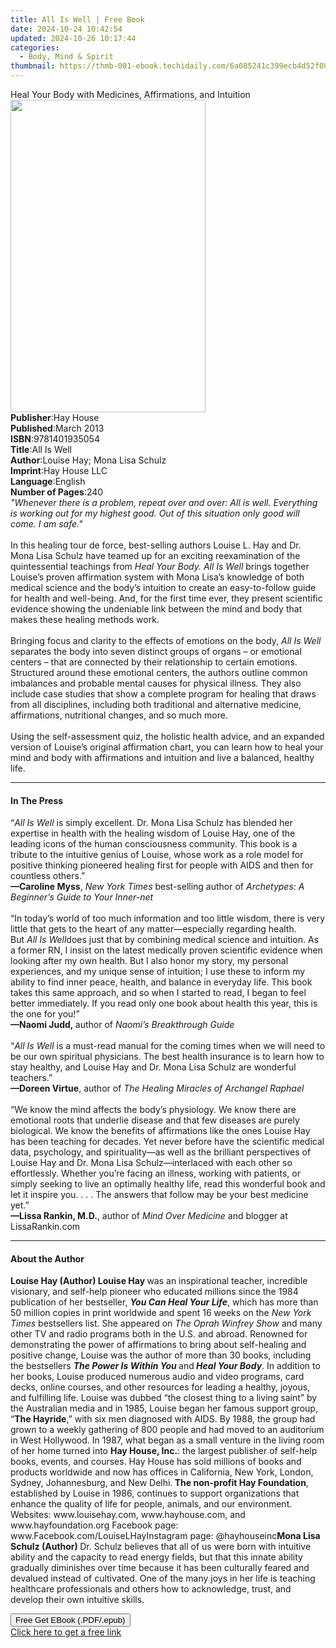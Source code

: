 ```yaml
---
title: All Is Well | Free Book
date: 2024-10-24 10:42:54
updated: 2024-10-26 10:17:44
categories:
  - Body, Mind & Spirit
thumbnail: https://thmb-001-ebook.techidaily.com/6a085241c399ecb4d52f080bf86d3fbbac27463a573e8f0cd03f88093d7928e2.jpg
---
```

<main id="book-container">
  <div class="flex flex-col">
    <div class="book-brief flex-1 py-6 px-4 sm:p-6 md:py-10 md:px-8">
      <!-- brief-->
      <div class="book-brief-main">
        Heal Your Body with Medicines, Affirmations, and Intuition
      </div>
    </div>
    <div
      class="book-meta-info flex-1 grid gap-4 col-start-1 col-end-3 row-start-1 sm:mb-6 sm:grid-cols-4 lg:gap-6 lg:col-start-2 lg:row-end-6 lg:row-span-6 lg:mb-0"
    >
      <div
        class="book-meta-info-left place-content-center mt-4 p-4 text-sm leading-6 col-start-2 col-span-2 dark:text-slate-400"
      >
        <img
          class="w-full h-500 object-cover rounded-lg sm:h-255 sm:col-span-2 lg:col-span-full"
          src="https://img-001-ebook.techidaily.com/a10e09fb6f229ea0958c991db5d659ad7e63013947f0d9a1acb4158d0b160475.jpg"
          alt=""
          width="312"
          height="500"
        />
      </div>
      <div
        class="book-meta-info-right mt-2 col-start-1 row-start-2 col-span-3 self-center"
      >
        <!-- meta data  -->
        <div class="flex flex-col px-4 md:px-8">
          <div class="flex-1">
            <strong>Publisher</strong>:<span class="px-2">Hay House</span>
          </div>
          <div class="flex-1">
            <strong>Published</strong>:<span class="px-2">March 2013</span>
          </div>
          <div class="flex-1">
            <strong>ISBN</strong>:<span class="px-2">9781401935054</span>
          </div>
          <div class="flex-1">
            <strong>Title</strong>:<span class="px-2">All Is Well</span>
          </div>
          <div class="flex-1">
            <strong>Author</strong>:<span class="px-2"
              >Louise Hay; Mona Lisa Schulz</span
            >
          </div>
          <div class="flex-1">
            <strong>Imprint</strong>:<span class="px-2">Hay House LLC</span>
          </div>
          <div class="flex-1">
            <strong>Language</strong>:<span class="px-2">English</span>
          </div>
          <div class="flex-1">
            <strong>Number of Pages</strong>:<span class="px-2">240</span>
          </div>
        </div>
      </div>
    </div>
    <div class="book-description flex-1 py-6 px-4 sm:p-6 md:py-10 md:px-8">
      <div class="book-description-main">
        <div accordion-content="" id="description">
          <i
            >"Whenever there is a problem, repeat over and over: All is well.
            Everything is working out for my highest good. Out of this situation
            only good will come. I am safe."</i
          ><br /><br />In this healing tour de force, best-selling authors
          Louise L. Hay and Dr. Mona Lisa Schulz have teamed up for an exciting
          reexamination of the quintessential teachings from
          <i>Heal Your Body. All Is Well</i> brings together Louise’s proven
          affirmation system with Mona Lisa’s knowledge of both medical science
          and the body’s intuition to create an easy-to-follow guide for health
          and well-being. And, for the first time ever, they present scientific
          evidence showing the undeniable link between the mind and body that
          makes these healing methods work.<br /><br />Bringing focus and
          clarity to the effects of emotions on the body,
          <i>All Is Well</i> separates the body into seven distinct groups of
          organs – or emotional centers – that are connected by their
          relationship to certain emotions. Structured around these emotional
          centers, the authors outline common imbalances and probable mental
          causes for physical illness. They also include case studies that show
          a complete program for healing that draws from all disciplines,
          including both traditional and alternative medicine, affirmations,
          nutritional changes, and so much more.<br /><br />Using the
          self-assessment quiz, the holistic health advice, and an expanded
          version of Louise’s original affirmation chart, you can learn how to
          heal your mind and body with affirmations and intuition and live a
          balanced, healthy life.
        </div>
        <div class="accordion-fader"></div>
      </div>
    </div>
    <div class="book-excerpts flex-1 py-6 px-4 sm:p-6 md:py-10 md:px-8">
      <!-- excerpts-->
      <div class="book-excerpts-main">
        <hr />
        <h4 class="placeholder placeholder-heading">
          <span>In The Press</span>
        </h4>
        <p>
          “<i>All Is Well&nbsp;</i>is simply excellent. Dr. Mona Lisa Schulz has
          blended her expertise in health with the healing wisdom of Louise Hay,
          one of the leading icons of the human consciousness community. This
          book is a tribute to the intuitive genius of Louise, whose work as a
          role model for positive thinking pioneered healing first for people
          with AIDS and then for countless others.”&nbsp;<br /><b
            >—Caroline Myss</b
          >,&nbsp;<i>New York Times</i>&nbsp;best-selling author of&nbsp;<i
            >Archetypes: A Beginner’s Guide to Your Inner-net</i
          >&nbsp;<br /><br />“In today’s world of too much information and too
          little wisdom, there is very little that gets to the heart of any
          matter—especially regarding health. But&nbsp;<i>All Is Well</i>does
          just that by combining medical science and intuition. As a former RN,
          I insist on the latest medically proven scientific evidence when
          looking after my own health. But I also honor my story, my personal
          experiences, and my unique sense of intuition; I use these to inform
          my ability to find inner peace, health, and balance in everyday life.
          This book takes this same approach, and so when I started to read, I
          began to feel better immediately. If you read only one book about
          health this year, this is the one for you!”<br /><b
            >—Naomi Judd,&nbsp;</b
          >author of&nbsp;<i>Naomi’s Breakthrough Guide</i><br /><br />“<i
            >All Is Well&nbsp;</i
          >is a must-read manual for the coming times when we will need to be
          our own spiritual physicians. The best health insurance is to learn
          how to stay healthy, and Louise Hay and Dr. Mona Lisa Schulz are
          wonderful teachers.”&nbsp;<br /><b>—Doreen Virtue</b>,&nbsp;author
          of&nbsp;<i>The Healing Miracles of Archangel Raphael</i
          >&nbsp;<br /><br />“We know the mind affects the body’s physiology. We
          know there are emotional roots that underlie disease and that few
          diseases are purely biological. We know the benefits of affirmations
          like the ones Louise Hay has been teaching for decades. Yet never
          before have the scientific medical data, psychology, and
          spirituality—as well as the brilliant perspectives of Louise Hay and
          Dr. Mona Lisa Schulz—interlaced with each other so effortlessly.
          Whether you’re facing an illness, working with patients, or simply
          seeking to live an optimally healthy life, read this wonderful book
          and let it inspire you. . . . The answers that follow may be your best
          medicine yet.”<br /><b>—Lissa Rankin, M.D.</b>, author of&nbsp;<i
            >Mind Over Medicine</i
          >&nbsp;and blogger at LissaRankin.com
        </p>
      </div>
    </div>
    <div class="book-about-author flex-1 py-6 px-4 sm:p-6 md:py-10 md:px-8">
      <!-- about author-->
      <div class="book-main-author-main">
        <hr />
        <h4 class="placeholder placeholder-heading">
          <span>About the Author</span>
        </h4>
        <p>
          <b>Louise Hay (Author) Louise Hay </b>was an inspirational teacher,
          incredible visionary, and self-help pioneer who educated millions
          since the 1984 publication of her bestseller,
          <b><i>You Can Heal Your Life</i></b
          >, which has more than 50 million copies in print worldwide and spent
          16 weeks on the <i>New York Times </i>bestsellers list. She appeared
          on <i>The Oprah Winfrey Show</i> and many other TV and radio programs
          both in the U.S. and abroad. Renowned for demonstrating the power of
          affirmations to bring about self-healing and positive change, Louise
          was the author of more than 30 books, including the bestsellers
          <b><i>The Power Is Within You </i></b>and<b><i> Heal Your Body</i></b
          >. In addition to her books, Louise produced numerous audio and video
          programs, card decks, online courses, and other resources for leading
          a healthy, joyous, and fulfilling life. Louise was dubbed “the closest
          thing to a living saint” by the Australian media and in 1985, Louise
          began her famous support group, “<b>The Hayride</b>,” with six men
          diagnosed with AIDS. By 1988, the group had grown to a weekly
          gathering of 800 people and had moved to an auditorium in West
          Hollywood. In 1987, what began as a small venture in the living room
          of her home turned into <b>Hay House, Inc.</b>: the largest publisher
          of self-help books, events, and courses. Hay House has sold millions
          of books and products worldwide and now has offices in California, New
          York, London, Sydney, Johannesburg, and New Delhi.<b>
            The non-profit Hay Foundation</b
          >, established by Louise in 1986, continues to support organizations
          that enhance the quality of life for people, animals, and our
          environment. Websites: www.louisehay.com, www.hayhouse.com, and
          www.hayfoundation.org Facebook page:
          www.Facebook.com/LouiseLHayInstagram page: @hayhouseinc<b
            >Mona Lisa Schulz (Author)
          </b>
          Dr. Schulz believes that all of us were born with intuitive ability
          and the capacity to read energy fields, but that this innate ability
          gradually diminishes over time because it has been culturally feared
          and devalued instead of cultivated. One of the many joys in her life
          is teaching healthcare professionals and others how to acknowledge,
          trust, and develop their own intuitive skills.
        </p>
      </div>
    </div>
    <div class="book-free-get flex-1 py-6 px-4 sm:p-6 md:py-10 md:px-8">
      <button
        id="btn-free-get"
        class="bg-blue-500 hover:bg-blue-700 text-white font-bold py-2 px-4 rounded"
      >
        Free Get EBook (.PDF/.epub)
      </button>
      <div id="countdown-display" class="px-2 text-lg mt-2"></div>
      <a
        id="free-link"
        class="hidden bg-blue-500 hover:bg-blue-700 text-white font-bold py-2 px-4 rounded"
        href="https://www.ebooks.com/en-us/book/138545012/all-is-well/louise-hay/"
        target="_blank"
        >Click here to get a free link</a
      >
    </div>
    <script>
      let countdownTime = 0;
      let countdownInterval = null;
      document
        .getElementById('btn-free-get')
        .addEventListener('click', startCountdown);
      function startCountdown() {
        countdownTime = new Date().getTime() + 60000 * 3;
        countdownInterval = setInterval(updateCountdown, 1000);
        document.getElementById('btn-free-get').disabled = true;
        document
          .getElementById('btn-free-get')
          .classList.add('bg-gray-500', 'cursor-not-allowed');
      }
      function updateCountdown() {
        let currentTime = new Date().getTime();
        let timeLeft = countdownTime - currentTime;
        let secondsLeft = Math.floor(timeLeft / 1000);
        document.getElementById('countdown-display').innerHTML =
          `Remaining time: ${secondsLeft} seconds.`;
        if (secondsLeft <= 0) {
          clearInterval(countdownInterval);
          document.getElementById('btn-free-get').classList.add('hidden');
          document.getElementById('free-link').classList.remove('hidden');
          document.getElementById('countdown-display').innerHTML = '';
        }
      }
    </script>
  </div>
</main>
